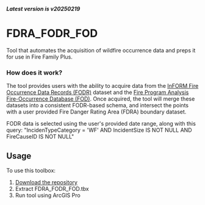 ***Latest version is v20250219***

# FDRA_FODR_FOD

Tool that automates the acquisition of wildfire occurrence data and preps it for use in Fire Family Plus.

### How does it work?

The tool provides users with the ability to acquire data from the [InFORM Fire Occurrence Data Records (FODR)](https://data-nifc.opendata.arcgis.com/datasets/nifc::inform-fire-occurrence-data-records/about) dataset and the [Fire Program Analysis Fire-Occurrence Database (FOD)](https://www.fs.usda.gov/rds/archive/catalog/RDS-2013-0009.6). Once acquired, the tool will merge these datasets into a consistent FODR-based schema, and intersect the points with a user provided Fire Danger Rating Area (FDRA) boundary dataset.

FODR data is selected using the user's provided date range, along with this query: "IncidenTypeCategory = 'WF' AND IncidentSize IS NOT NULL AND FireCauseID IS NOT NULL"


## Usage

To use this toolbox:
1. [Download the repository](https://github.com/mpanunto/FDRA_FODR_FOD/archive/refs/heads/main.zip)
2. Extract FDRA_FODR_FOD.tbx
3. Run tool using ArcGIS Pro
